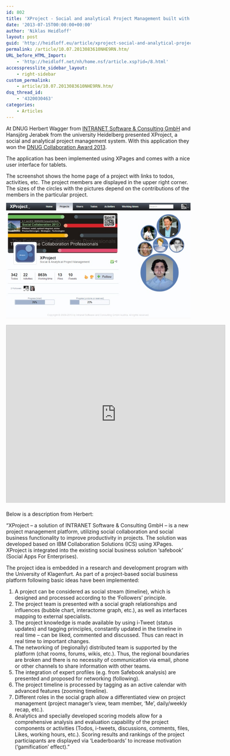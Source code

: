 ```yaml
---
id: 802
title: 'XProject - Social and analytical Project Management built with XPages'
date: '2013-07-15T00:00:00+00:00'
author: 'Niklas Heidloff'
layout: post
guid: 'http://heidloff.eu/article/xproject-social-and-analytical-project-management-built-with-xpages/'
permalink: /article/10.07.2013083610NHE9RN.htm/
URL_before_HTML_Import:
    - 'http://heidloff.net/nh/home.nsf/article.xsp?id=/8.html'
accesspresslite_sidebar_layout:
    - right-sidebar
custom_permalink:
    - article/10.07.2013083610NHE9RN.htm/
dsq_thread_id:
    - '4320030463'
categories:
    - Articles
---
```


 At DNUG Herbert Wagger from [INTRANET Software &amp; Consulting GmbH](http://www.intranet-consulting.at/) and Hansjörg Jerabek from the university Heidelberg presented XProject, a social and analytical project management system. With this application they won the [DNUG Collaboration Award 2013](http://dnug.de/dnug/cms.nsf/id/DE_Platzierungen_Collaboration_Award_2013).

 The application has been implemented using XPages and comes with a nice user interface for tablets.

 The screenshot shows the home page of a project with links to todos, activities, etc. The project members are displayed in the upper right corner. The sizes of the circles with the pictures depend on the contributions of the members in the particular project.
 
![image](/assets/img/2013/07/xproject650.jpg)

<iframe allowfullscreen="" frameborder="0" height="486" marginheight="0" marginwidth="0" mozallowfullscreen="" scrolling="no" src="http://de.slideshare.net/slideshow/embed_code/24049369?rel=0&startSlide=9" style="border:1px solid #CCC;border-width:1px 1px 0;margin-bottom:5px" webkitallowfullscreen="" width="597"> </iframe>

 Below is a description from Herbert:

 “XProject – a solution of INTRANET Software &amp; Consulting GmbH – is a new project management platform, utilizing social collaboration and social business functionality to improve productivity in projects. The solution was developed based on IBM Collaboration Solutions (ICS) using XPages. XProject is integrated into the existing social business solution ‘safebook’ (Social Apps For Enterprises).

 The project idea is embedded in a research and development program with the University of Klagenfurt. As part of a project-based social business platform following basic ideas have been implemented:

 1. A project can be considered as social stream (timeline), which is designed and processed according to the ‘Followers’ principle.   
 2. The project team is presented with a social graph relationships and influences (bubble chart, interactome graph, etc.), as well as interfaces mapping to external specialists.   
 3. The project knowledge is made available by using i-Tweet (status updates) and tagging principles, constantly updated in the timeline in real time – can be liked, commented and discussed. Thus can react in real time to important changes.   
 4. The networking of (regionally) distributed team is supported by the platform (chat rooms, forums, wikis, etc.). Thus, the regional boundaries are broken and there is no necessity of communication via email, phone or other channels to share information with other teams.   
 5. The integration of expert profiles (e.g. from Safebook analysis) are presented and proposed for networking (following).   
 6. The project timeline is processed by tagging as an active calendar with advanced features (zooming timeline).   
 7. Different roles in the social graph allow a differentiated view on project management (project manager’s view, team member, ‘Me’, daily/weekly recap, etc.).   
 8. Analytics and specially developed scoring models allow for a comprehensive analysis and evaluation capability of the project components or activities (Todos, i-tweets, discussions, comments, files, Likes, working hours, etc.). Scoring results and rankings of the project particiapants are displayed via ‘Leaderboards’ to increase motivation (‘gamification’ effect).”